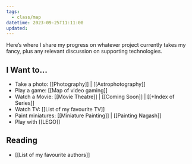 ```yaml
---
tags:
  - class/map
datetime: 2023-09-25T11:11:00
updated: 
---
```

Here’s where I share my progress on whatever project currently takes my fancy, plus any relevant discussion on supporting technologies.
## I Want to...

- Take a photo: [[Photography]] | [[Astrophotography]]
- Play a game: [[Map of video gaming]]
- Watch a Movie: [[Movie Theatre]] | [[Coming Soon]] | [[+Index of Series]]
- Watch TV: [[List of my favourite TV]]
- Paint miniatures: [[Miniature Painting]] | [[Painting Nagash]]
- Play with [[LEGO]]

## Reading
- [[List of my favourite authors]]


